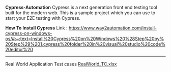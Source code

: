 **Cypress-Automation**
Cypress is a next generation front end testing tool built for the modern web. This is a sample project which you can use to start your E2E testing with Cypress.

**How To Install Cypress**
Link : https://www.way2automation.com/install-cypress-on-windows-os/#:~:text=Install%20Cypress%20on%20Windows%20%28Step%20by%20Step%29%201,cypress%20folder%20in%20visual%20studio%20code%20editor%20



--------------------------------------------------------------------------------------------------------------------------------------------------------------------------
Real World Application Test cases
[RealWorld_TC.xlsx](https://github.com/ajayguptatech/cypress_realworld_app/files/12193270/RealWorld_TC.xlsx)



